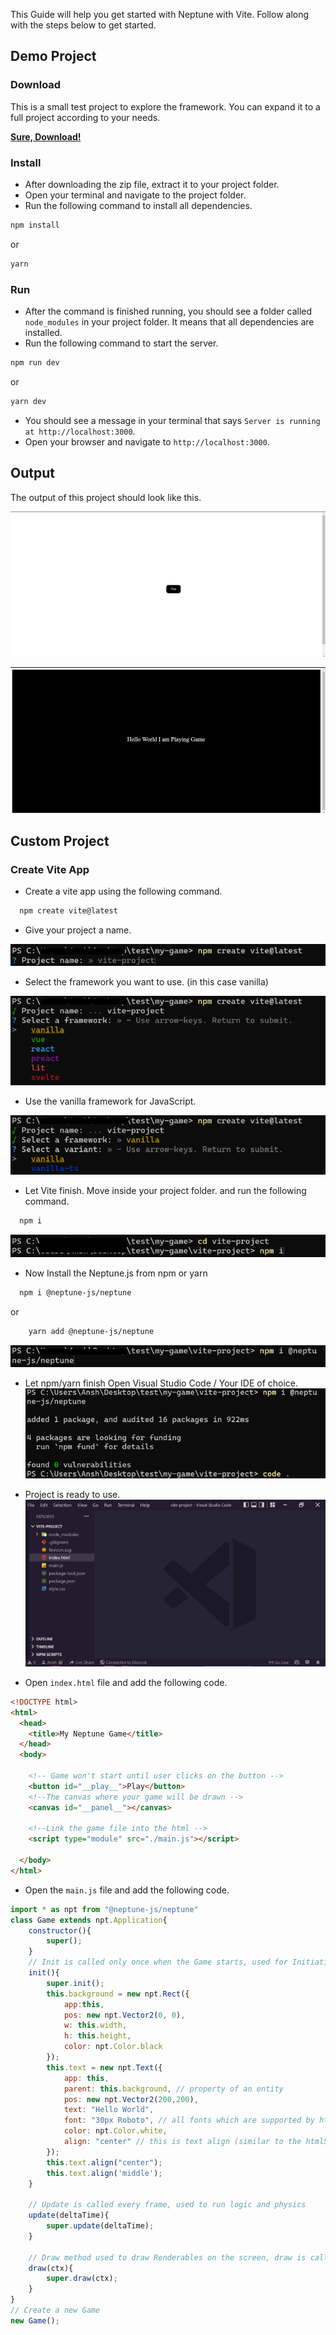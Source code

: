 This Guide will help you get started with Neptune with Vite.
Follow along with the steps below to get started.

## Demo Project
### Download
This is a small test project to explore the framework. 
You can expand it to a full project according to your needs.

[**Sure, Download!**](https://raw.githubusercontent.com/NotSujal/Neptune.js/main/tutorials/neptune-js-vite-example.zip)


### Install
* After downloading the zip file, extract it to your project folder.
* Open your terminal and navigate to the project folder.
* Run the following command to install all dependencies.

```bash
npm install
```
or
```bash
yarn
```

### Run

* After the command is finished running, 
you should see a folder called `node_modules` in your project folder. 
It means that all dependencies are installed.
* Run the following command to start the server.

```bash
npm run dev
```

or
```bash
yarn dev
```

* You should see a message in your terminal that says `Server is running at http://localhost:3000`.
* Open your browser and navigate to `http://localhost:3000`.


## Output
The output of this project should look like this.

![play](https://raw.githubusercontent.com/NotSujal/Neptune.js/main/images/play_btn.png)

![game](https://raw.githubusercontent.com/NotSujal/Neptune.js/main/images/game.png)


## Custom Project

### Create Vite App
* Create a vite app using the following command.
```bash
  npm create vite@latest
```

* Give your project a name.

![1](https://raw.githubusercontent.com/NotSujal/Neptune.js/main/images/1.png)

* Select the framework you want to use. (in this case vanilla)

![2](https://raw.githubusercontent.com/NotSujal/Neptune.js/main/images/2.png)

* Use the vanilla framework for JavaScript.

![3](https://raw.githubusercontent.com/NotSujal/Neptune.js/main/images/3.png)

* Let Vite finish.
Move inside your project folder.
and run the following command.
```bash
  npm i
```

![5](https://raw.githubusercontent.com/NotSujal/Neptune.js/main/images/5.png)


* Now Install the Neptune.js from npm or yarn
```bash
  npm i @neptune-js/neptune
```
or
```bash
    yarn add @neptune-js/neptune
```
![6](https://raw.githubusercontent.com/NotSujal/Neptune.js/main/images/6.png)

* Let npm/yarn finish
Open Visual Studio Code / Your IDE of choice.
![7](https://raw.githubusercontent.com/NotSujal/Neptune.js/main/images/7.png)


* Project is ready to use.
![8](https://raw.githubusercontent.com/NotSujal/Neptune.js/main/images/8.png)

* Open `index.html` file and add the following code.
```html
<!DOCTYPE html>
<html>
  <head>
    <title>My Neptune Game</title>
  </head>
  <body>  

    <!-- Game won't start until user clicks on the button -->
    <button id="__play__">Play</button>
    <!--The canvas where your game will be drawn -->
    <canvas id="__panel__"></canvas>
  
    <!--Link the game file into the html -->
    <script type="module" src="./main.js"></script>

  </body>
</html>
```

* Open the `main.js` file and add the following code.
```javascript
import * as npt from "@neptune-js/neptune"
class Game extends npt.Application{
    constructor(){
        super();
    }
    // Init is called only once when the Game starts, used for Initiating Code
    init(){
        super.init();
        this.background = new npt.Rect({
            app:this,
            pos: new npt.Vector2(0, 0),
            w: this.width,
            h: this.height,
            color: npt.Color.black
        });
        this.text = new npt.Text({
            app: this,
            parent: this.background, // property of an entity
            pos: new npt.Vector2(200,200),
            text: "Hello World",
            font: "30px Roboto", // all fonts which are supported by html5 canvas can be used here
            color: npt.Color.white,
            align: "center" // this is text align (similar to the html5 canvas) https://www.w3schools.com/tags/canvas_textalign.asp
        }); 
        this.text.align("center");
        this.text.align('middle');
    }
    
    // Update is called every frame, used to run logic and physics
    update(deltaTime){
        super.update(deltaTime);
    }
    
    // Draw method used to draw Renderables on the screen, draw is called just after update
    draw(ctx){
        super.draw(ctx);
    }
}
// Create a new Game
new Game();
```

